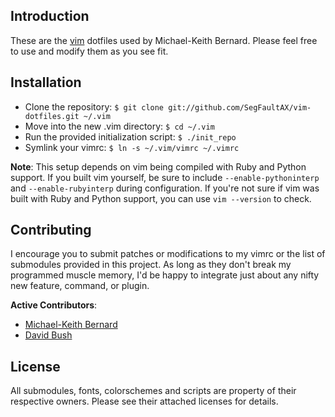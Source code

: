 ## Introduction

  These are the [vim](http://www.vim.org/) dotfiles used by Michael-Keith
  Bernard. Please feel free to use and modify them as you see fit.

## Installation

*   Clone the repository: `$ git clone git://github.com/SegFaultAX/vim-dotfiles.git ~/.vim`
*   Move into the new .vim directory: `$ cd ~/.vim`
*   Run the provided initialization script: `$ ./init_repo`
*   Symlink your vimrc: `$ ln -s ~/.vim/vimrc ~/.vimrc`

**Note**: This setup depends on vim being compiled with Ruby and Python support.
If you built vim yourself, be sure to include `--enable-pythoninterp` and
`--enable-rubyinterp` during configuration. If you're not sure if vim was built
with Ruby and Python support, you can use `vim --version` to check.

## Contributing

  I encourage you to submit patches or modifications to my vimrc or the list of
  submodules provided in this project. As long as they don't break my programmed
  muscle memory, I'd be happy to integrate just about any nifty new feature,
  command, or plugin.

  **Active Contributors**:

  *   [Michael-Keith Bernard](https://github.com/SegFaultAX)
  *   [David Bush](https://github.com/davekcd)

## License
  
  All submodules, fonts, colorschemes and scripts are property of their
  respective owners. Please see their attached licenses for details.
